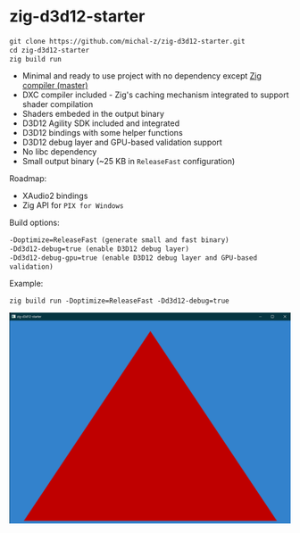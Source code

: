 # zig-d3d12-starter

```
git clone https://github.com/michal-z/zig-d3d12-starter.git
cd zig-d3d12-starter
zig build run
```
* Minimal and ready to use project with no dependency except [Zig compiler (master)](https://ziglang.org/download/)
* DXC compiler included - Zig's caching mechanism integrated to support shader compilation
* Shaders embeded in the output binary
* D3D12 Agility SDK included and integrated
* D3D12 bindings with some helper functions
* D3D12 debug layer and GPU-based validation support
* No libc dependency
* Small output binary (~25 KB in `ReleaseFast` configuration)

Roadmap:
* XAudio2 bindings
* Zig API for `PIX for Windows`

Build options:

    -Doptimize=ReleaseFast (generate small and fast binary)
    -Dd3d12-debug=true (enable D3D12 debug layer)
    -Dd3d12-debug-gpu=true (enable D3D12 debug layer and GPU-based validation)

Example:

    zig build run -Doptimize=ReleaseFast -Dd3d12-debug=true

![image](screenshot.png)
